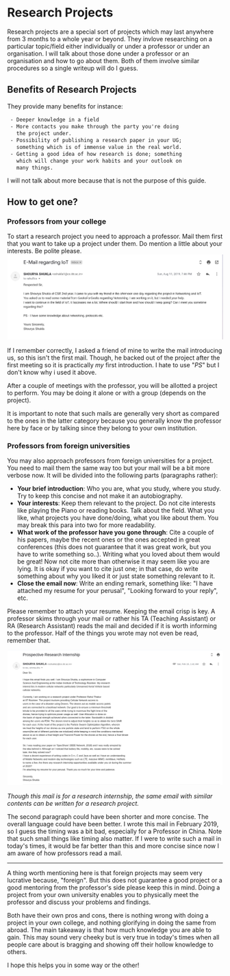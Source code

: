 ﻿# Research Projects
Research projects are a special sort of projects which may last anywhere from 3 months to a whole year or beyond. They invlove researching on a particular topic/field either individually or under a professor or under an organisation. I will talk about those done under a professor or an organisation and how to go about them. Both of them involve similar procedures so a single writeup will do I guess.

## Benefits of Research Projects

They provide many benefits for instance:

	 - Deeper knowledge in a field
	 - More contacts you make through the party you're doing
	   the project under.
	 - Possibility of publishing a research paper in your UG;
	   something which is of immense value in the real world.
	 - Getting a good idea of how research is done; something
	   which will change your work habits and your outlook on
	   many things.

I will not talk about more because that is not the purpose of this guide.

## How to get one?

### Professors from your college

To start a research project you need to approach a professor. Mail them first that you want to take up a project under them. Do mention a little about your interests. Be polite please.
 ![Here is what I wrote while contacting my Professor Rahul Thakur.](mail.png)

If I remember correctly, I asked a friend of mine to write the mail introducing us, so this isn't the first mail. Though, he backed out of the project after the first meeting so it is practically _my_ first introduction. I hate to use "_PS_" but I don't know why i used it above.

After a couple of meetings with the professor, you will be allotted a project to perform. You may be doing it alone or with a group (depends on the project).

It is important to note that such mails are generally very short as compared to the ones in the latter category because you generally know the professor here by face or by talking since they belong to your own institution.

### Professors from foreign universities

You may also approach professors from foreign universities for a project. You need to mail them the same way too but your mail will be a bit more verbose now. It will be divided into the following parts (paragraphs rather):

- **Your brief introduction**: Who you are, what you study, where you study. Try to keep this concise and not make it an autobiography.
- **Your interests**: Keep them relevant to the project. Do not cite interests like playing the Piano or reading books. Talk about the field. What you like, what projects you have done/doing, what you like about them. You may break this para into two for more readability.
- **What work of the professor have you gone through**: Cite a couple of his papers, maybe the recent ones or the ones accepted in great conferences (this does not guarantee that it was great work, but you have to write something so..). Writing what you loved about them would be great! Now not cite more than otherwise it may seem like you are lying. It is okay if you want to cite just one; in that case, do write something about why you liked it or just state something relevant to it.
- **Close the email now**: Write an ending remark, something like: "I have attached my resume for your perusal", "Looking forward to your reply", etc.

Please remember to attach your resume. Keeping the email crisp is key. A professor skims through your mail or rather his TA (Teaching Assistant) or RA (Research Assistant) reads the mail and decided if it is worth informing to the professor. Half of the things you wrote may not even be read, remember that.

![Here is what I wrote while contacting a foreign professor Kaishun Wu.](mail-foreign.png)

_Though this mail is for a research internship, the same email with similar contents can be written for a research project._

The second paragraph could have been shorter and more concise. The overall language could have been better. I wrote this mail in February 2019, so I guess the timing was a bit bad, especially for a Professor in China. Note that such small things like timing also matter. If I were to write such a mail in today's times, it would be far better than this and more concise since now I am aware of how professors read a mail.

---
A thing worth mentioning here is that foreign projects may seem very lucrative because, "foreign". But this does not guarantee a good project or a good mentoring from the professor's side please keep this in mind. Doing a project from your own university enables you to physically meet the professor and discuss your problems and findings.

Both have their own pros and cons, there is nothing wrong with doing a project in your own college, and nothing glorifying in doing the same from abroad. The main takeaway is that how much knowledge you are able to gain. This may sound very cheeky but is very true in today's times when all people care about is bragging and showing off their hollow knowledge to others.

I hope this helps you in some way or the other!

